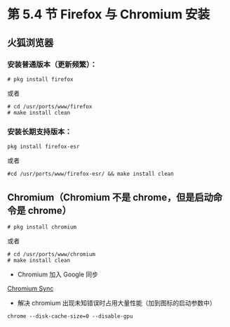 # 第 5.4 节 Firefox 与 Chromium 安装

## 火狐浏览器

### 安装普通版本（更新频繁）：

```shell-session
# pkg install firefox
```

或者

```shell-session
# cd /usr/ports/www/firefox
# make install clean
```

### 安装长期支持版本：

```shell-session
pkg install firefox-esr
```

或者

```shell-session
#cd /usr/ports/www/firefox-esr/ && make install clean
```

## Chromium（Chromium 不是 chrome，但是启动命令是 chrome）

```shell-session
# pkg install chromium 
```

或者

```shell-session
# cd /usr/ports/www/chromium
# make install clean
```

- Chromium 加入 Google 同步

 [Chromium Sync](https://www.learningtopi.com/sbc/chromium-sync/)

- 解决 chromium 出现未知错误时占用大量性能（加到图标的启动参数中）

```shell-session
chrome --disk-cache-size=0 --disable-gpu
```
